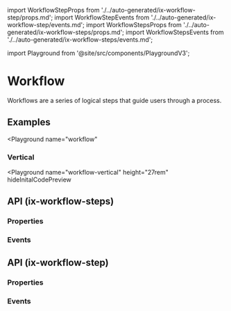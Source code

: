import WorkflowStepProps from './../auto-generated/ix-workflow-step/props.md';
import WorkflowStepEvents from './../auto-generated/ix-workflow-step/events.md';
import WorkflowStepsProps from './../auto-generated/ix-workflow-steps/props.md';
import WorkflowStepsEvents from './../auto-generated/ix-workflow-steps/events.md';

import Playground from '@site/src/components/PlaygroundV3';

# Workflow

<!-- introduction start -->
Workflows are a series of logical steps that guide users through a process.
<!-- introduction end -->

## Examples

<Playground
  name="workflow"
  >
</Playground>

### Vertical

<Playground
  name="workflow-vertical" 
  height="27rem"
  hideInitalCodePreview
  >
</Playground>

## API (ix-workflow-steps)

### Properties

<WorkflowStepsProps />

### Events

<WorkflowStepsEvents />

## API (ix-workflow-step)

### Properties

<WorkflowStepProps />

### Events

<WorkflowStepEvents />
